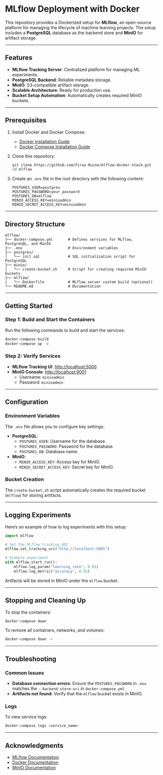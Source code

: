 # MLflow Deployment with Docker

This repository provides a Dockerized setup for **MLflow**, an open-source platform for managing the lifecycle of machine learning projects. The setup includes a **PostgreSQL** database as the backend store and **MinIO** for artifact storage.

---

## Features

- **MLflow Tracking Server**: Centralized platform for managing ML experiments.
- **PostgreSQL Backend**: Reliable metadata storage.
- **MinIO**: S3-compatible artifact storage.
- **Scalable Architecture**: Ready for production use.
- **Bucket Setup Automation**: Automatically creates required MinIO buckets.

---

## Prerequisites

1. Install Docker and Docker Compose:
   - [Docker Installation Guide](https://docs.docker.com/get-docker/)
   - [Docker Compose Installation Guide](https://docs.docker.com/compose/install/)

2. Clone this repository:
   ```bash
   git clone https://github.com/Firas-Ruine/mlflow-docker-stack.git
   cd mlflow
   ```

3. Create an `.env` file in the root directory with the following content:
   ```env
   POSTGRES_USER=postgres
   POSTGRES_PASSWORD=your_password
   POSTGRES_DB=mlflow
   MINIO_ACCESS_KEY=minioadmin
   MINIO_SECRET_ACCESS_KEY=minioadmin
   ```

---

## Directory Structure

```
mlflow/
├── docker-compose.yml       # Defines services for MLflow, PostgreSQL, and MinIO
├── .env                     # Environment variables
├── postgres/
│   └── init.sql             # SQL initialization script for PostgreSQL
├── minio/
│   └── create-bucket.sh     # Script for creating required MinIO buckets
├── mlflow/
│   └── Dockerfile           # MLflow server custom build (optional)
└── README.md                # Documentation
```

---

## Getting Started

### Step 1: Build and Start the Containers
Run the following commands to build and start the services:

```bash
docker-compose build
docker-compose up -d
```

### Step 2: Verify Services
- **MLflow Tracking UI**: [http://localhost:5000](http://localhost:5000)
- **MinIO Console**: [http://localhost:9001](http://localhost:9001)
  - Username: `minioadmin`
  - Password: `minioadmin`

---

## Configuration

### Environment Variables
The `.env` file allows you to configure key settings:
- **PostgreSQL**:
  - `POSTGRES_USER`: Username for the database.
  - `POSTGRES_PASSWORD`: Password for the database.
  - `POSTGRES_DB`: Database name.
- **MinIO**:
  - `MINIO_ACCESS_KEY`: Access key for MinIO.
  - `MINIO_SECRET_ACCESS_KEY`: Secret key for MinIO.

### Bucket Creation
The `create-bucket.sh` script automatically creates the required bucket (`mlflow`) for storing artifacts.

---

## Logging Experiments

Here’s an example of how to log experiments with this setup:

```python
import mlflow

# Set the MLflow tracking URI
mlflow.set_tracking_uri("http://localhost:5001")

# Example experiment
with mlflow.start_run():
    mlflow.log_param("learning_rate", 0.01)
    mlflow.log_metric("accuracy", 0.95)
```

Artifacts will be stored in MinIO under the `mlflow` bucket.

---

## Stopping and Cleaning Up

To stop the containers:
```bash
docker-compose down
```

To remove all containers, networks, and volumes:
```bash
docker-compose down -v
```

---

## Troubleshooting

### Common Issues
- **Database connection errors**: Ensure the `POSTGRES_PASSWORD` in `.env` matches the `--backend-store-uri` in `docker-compose.yml`.
- **Artifacts not found**: Verify that the `mlflow` bucket exists in MinIO.

### Logs
To view service logs:
```bash
docker-compose logs <service_name>
```

---

## Acknowledgments

- [MLflow Documentation](https://mlflow.org/docs/latest/index.html)
- [Docker Documentation](https://docs.docker.com/)
- [MinIO Documentation](https://docs.min.io/)
